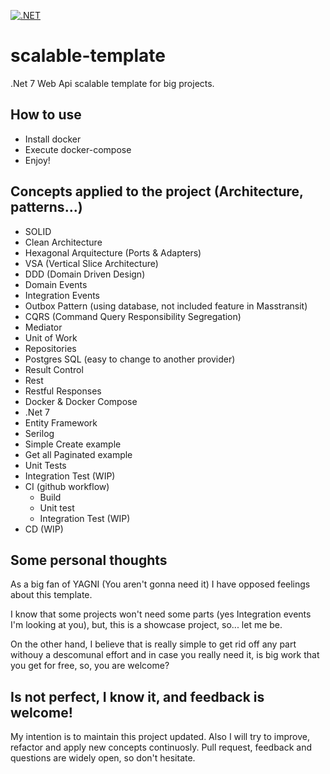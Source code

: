 [![.NET](https://github.com/Danielbahe/scalable-template/actions/workflows/dotnet.yml/badge.svg)](https://github.com/Danielbahe/scalable-template/actions/workflows/dotnet.yml)
# scalable-template
 .Net 7 Web Api scalable template for big projects.
## How to use
- Install docker
- Execute docker-compose
- Enjoy!
## Concepts applied to the project (Architecture, patterns...)
- SOLID
- Clean Architecture
- Hexagonal Arquitecture (Ports & Adapters)
- VSA (Vertical Slice Architecture)
- DDD (Domain Driven Design)
- Domain Events
- Integration Events
- Outbox Pattern (using database, not included feature in Masstransit)
- CQRS (Command Query Responsibility Segregation)
- Mediator
- Unit of Work
- Repositories
- Postgres SQL (easy to change to another provider)
- Result Control 
- Rest
- Restful Responses
- Docker & Docker Compose
- .Net 7
- Entity Framework
- Serilog
- Simple Create example
- Get all Paginated example
- Unit Tests
- Integration Test (WIP)
- CI (github workflow)
    - Build
    - Unit test
    - Integration Test (WIP)
- CD (WIP)

## Some personal thoughts
As a big fan of YAGNI (You aren't gonna need it) I have opposed feelings about this template.

I know that some projects won't need some parts (yes Integration events I'm looking at you), but, this is a showcase project, so... let me be.

On the other hand, I believe that is really simple to get rid off any part withouy a descomunal effort and in case you really need it, is big work that you get for free, so, you are welcome?
## Is not perfect, I know it, and feedback is welcome!
My intention is to maintain this project updated.
Also I will try to  improve, refactor and apply new concepts continuosly.
Pull request, feedback and questions are widely open, so don't hesitate.
